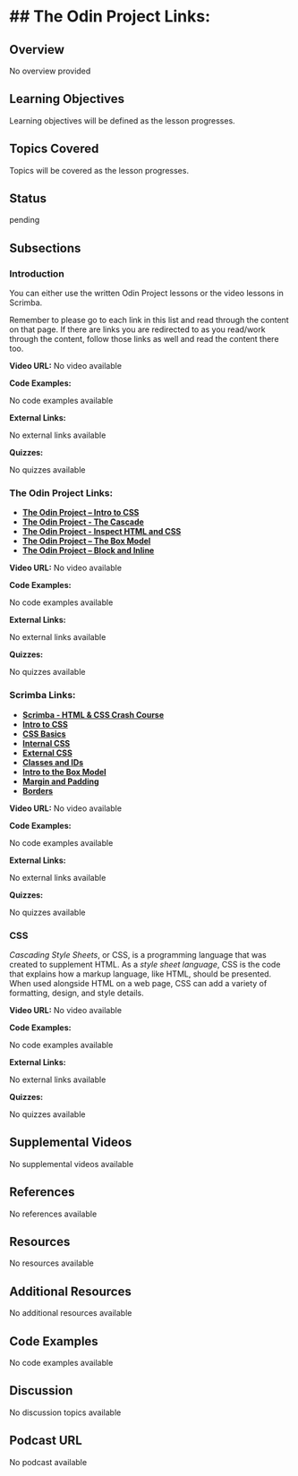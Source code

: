 # ## The Odin Project Links:

## Overview

No overview provided

## Learning Objectives

Learning objectives will be defined as the lesson progresses.

## Topics Covered

Topics will be covered as the lesson progresses.

## Status

pending





## Subsections

### Introduction

You can either use the written Odin Project lessons or the video lessons in Scrimba.

Remember to please go to each link in this list and read through the content on that page. If there are links you are redirected to as you read/work through the content, follow those links as well and read the content there too.

**Video URL:** No video available

**Code Examples:**

No code examples available

**External Links:**

No external links available

**Quizzes:**

No quizzes available

### The Odin Project Links:

- **[The Odin Project – Intro to CSS](https://www.theodinproject.com/lessons/foundations-intro-to-css)**
- **[The Odin Project - The Cascade](https://www.theodinproject.com/lessons/foundations-the-cascade)**
- **[The Odin Project - Inspect HTML and CSS](https://www.theodinproject.com/lessons/foundations-inspecting-html-and-css)**
- **[The Odin Project – The Box Model](https://www.theodinproject.com/paths/foundations/courses/foundations/lessons/the-box-model)**
- **[The Odin Project – Block and Inline](https://www.theodinproject.com/paths/foundations/courses/foundations/lessons/block-and-inline)**

**Video URL:** No video available

**Code Examples:**

No code examples available

**External Links:**

No external links available

**Quizzes:**

No quizzes available

### Scrimba Links:

- **[Scrimba - HTML & CSS Crash Course](https://v2.scrimba.com/html-css-crash-course-c02l/~00)**
- **[Intro to CSS](https://v2.scrimba.com/html-css-crash-course-c02l/~08)**
- **[CSS Basics](https://v2.scrimba.com/html-css-crash-course-c02l/~09)**
- **[Internal CSS](https://v2.scrimba.com/html-css-crash-course-c02l/~0f)**
- **[External CSS](https://v2.scrimba.com/html-css-crash-course-c02l/~0g)**
- **[Classes and IDs](https://v2.scrimba.com/html-css-crash-course-c02l/~0h)**
- **[Intro to the Box Model](https://v2.scrimba.com/html-css-crash-course-c02l/~0k)**
- **[Margin and Padding](https://v2.scrimba.com/html-css-crash-course-c02l/~0l)**
- **[Borders](https://v2.scrimba.com/html-css-crash-course-c02l/~0m)**

**Video URL:** No video available

**Code Examples:**

No code examples available

**External Links:**

No external links available

**Quizzes:**

No quizzes available

### CSS

*Cascading Style Sheets*, or CSS, is a programming language that was created to supplement HTML. As a *style sheet language*, CSS is the code that explains how a markup language, like HTML, should be presented. When used alongside HTML on a web page, CSS can add a variety of formatting, design, and style details.

**Video URL:** No video available

**Code Examples:**

No code examples available

**External Links:**

No external links available

**Quizzes:**

No quizzes available

## Supplemental Videos

No supplemental videos available

## References

No references available

## Resources

No resources available

## Additional Resources

No additional resources available

## Code Examples

No code examples available

## Discussion

No discussion topics available

## Podcast URL

No podcast available